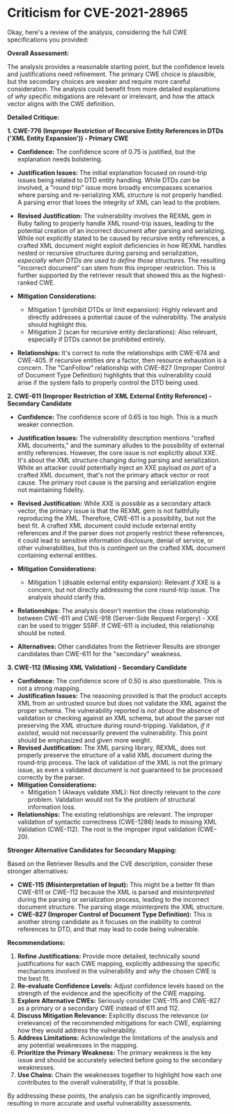 # Criticism for CVE-2021-28965

Okay, here's a review of the analysis, considering the full CWE specifications you provided:

**Overall Assessment:**

The analysis provides a reasonable starting point, but the confidence levels and justifications need refinement. The primary CWE choice is plausible, but the secondary choices are weaker and require more careful consideration. The analysis could benefit from more detailed explanations of *why* specific mitigations are relevant or irrelevant, and *how* the attack vector aligns with the CWE definition.

**Detailed Critique:**

**1. CWE-776 (Improper Restriction of Recursive Entity References in DTDs ('XML Entity Expansion')) - Primary CWE**

*   **Confidence:** The confidence score of 0.75 is justified, but the explanation needs bolstering.

*   **Justification Issues:** The initial explanation focused on round-trip issues being related to DTD entity handling.  While DTDs *can* be involved, a "round trip" issue more broadly encompasses scenarios where parsing and re-serializing XML *structure* is not properly handled. A parsing error that loses the integrity of XML can lead to the problem.

*   **Revised Justification:**  The vulnerability involves the REXML gem in Ruby failing to properly handle XML round-trip issues, leading to the potential creation of an incorrect document after parsing and serializing. While not explicitly stated to be caused by recursive entity references, a crafted XML document might exploit deficiencies in how REXML handles nested or recursive structures during parsing and serialization, *especially when DTDs are used to define those structures*. The resulting "incorrect document" can stem from this improper restriction.  This is further supported by the retriever result that showed this as the highest-ranked CWE.

*   **Mitigation Considerations:**
    *   Mitigation 1 (prohibit DTDs or limit expansion):  Highly relevant and directly addresses a potential cause of the vulnerability.  The analysis should highlight this.
    *   Mitigation 2 (scan for recursive entity declarations): Also relevant, especially if DTDs cannot be prohibited entirely.

*   **Relationships:** It's correct to note the relationships with CWE-674 and CWE-405. If recursive entities *are* a factor, then resource exhaustion is a concern. The "CanFollow" relationship with CWE-827 (Improper Control of Document Type Definition) highlights that this vulnerability could arise if the system fails to properly control the DTD being used.

**2. CWE-611 (Improper Restriction of XML External Entity Reference) - Secondary Candidate**

*   **Confidence:** The confidence score of 0.65 is too high.  This is a much weaker connection.
*   **Justification Issues:** The vulnerability description mentions "crafted XML documents," and the summary alludes to the possibility of external entity references. However, the core issue is *not* explicitly about XXE. It's about the XML structure changing during parsing and serialization.  While an attacker *could* potentially inject an XXE payload *as part of* a crafted XML document, that's not the primary attack vector or root cause.  The primary root cause is the parsing and serialization engine not maintaining fidelity.
*   **Revised Justification:** While XXE is *possible* as a secondary attack vector, the primary issue is that the REXML gem is not faithfully reproducing the XML. Therefore, CWE-611 is a possibility, but not the best fit. A crafted XML document could include external entity references and if the parser does not properly restrict these references, it could lead to sensitive information disclosure, denial of service, or other vulnerabilities, but this is *contingent* on the crafted XML document containing external entities.
*   **Mitigation Considerations:**
    *   Mitigation 1 (disable external entity expansion): Relevant *if* XXE is a concern, but not directly addressing the core round-trip issue.  The analysis should clarify this.

*   **Relationships:** The analysis doesn't mention the close relationship between CWE-611 and CWE-918 (Server-Side Request Forgery) - XXE can be used to trigger SSRF.  If CWE-611 is included, this relationship should be noted.
*    **Alternatives:** Other candidates from the Retriever Results are stronger candidates than CWE-611 for the "secondary" weakness.

**3. CWE-112 (Missing XML Validation) - Secondary Candidate**

*   **Confidence:** The confidence score of 0.50 is also questionable. This is not a strong mapping.
*   **Justification Issues:** The reasoning provided is that the product accepts XML from an untrusted source but does not validate the XML against the proper schema. The vulnerability reported is *not* about the absence of validation or checking against an XML schema, but about the parser not preserving the XML structure during round-tripping. Validation, *if it existed*, would not necessarily prevent the vulnerability. This point should be emphasized and given more weight.
*   **Revised Justification:** The XML parsing library, REXML, does not properly preserve the structure of a valid XML document during the round-trip process. The lack of validation of the XML is not the primary issue, as even a validated document is not guaranteed to be processed correctly by the parser.
*   **Mitigation Considerations:**
    *   Mitigation 1 (Always validate XML): Not directly relevant to the *core* problem. Validation would not fix the problem of structural information loss.
*   **Relationships:** The existing relationships are relevant. The improper validation of syntactic correctness (CWE-1286) leads to missing XML Validation (CWE-112). The root is the improper input validation (CWE-20).

**Stronger Alternative Candidates for Secondary Mapping:**

Based on the Retriever Results and the CVE description, consider these stronger alternatives:

*   **CWE-115 (Misinterpretation of Input):**  This might be a better fit than CWE-611 or CWE-112 because the XML is parsed and *misinterpreted* during the parsing or serialization process, leading to the incorrect document structure.  The parsing stage *misinterprets* the XML structure.
*   **CWE-827 (Improper Control of Document Type Definition):**  This is another strong candidate as it focuses on the inability to control references to DTD, and that may lead to code being vulnerable.

**Recommendations:**

1.  **Refine Justifications:** Provide more detailed, technically sound justifications for each CWE mapping, explicitly addressing the specific mechanisms involved in the vulnerability and *why* the chosen CWE is the best fit.
2.  **Re-evaluate Confidence Levels:** Adjust confidence levels based on the strength of the evidence and the specificity of the CWE mapping.
3.  **Explore Alternative CWEs:** Seriously consider CWE-115 and CWE-827 as a primary or a secondary CWE instead of 611 and 112.
4.  **Discuss Mitigation Relevance:** Explicitly discuss the relevance (or irrelevance) of the recommended mitigations for each CWE, explaining *how* they would address the vulnerability.
5.  **Address Limitations:** Acknowledge the limitations of the analysis and any potential weaknesses in the mapping.
6.  **Prioritize the Primary Weakness:** The primary weakness is the key issue and should be accurately selected before going to the secondary weaknesses.
7.  **Use Chains:** Chain the weaknesses together to highlight how each one contributes to the overall vulnerability, if that is possible.

By addressing these points, the analysis can be significantly improved, resulting in more accurate and useful vulnerability assessments.